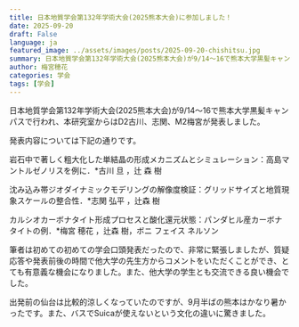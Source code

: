 ```yaml
---
title: 日本地質学会第132年学術大会(2025熊本大会)に参加しました！
date: 2025-09-20
draft: False
language: ja
featured_image: ../assets/images/posts/2025-09-20-chishitsu.jpg
summary: 日本地質学会第132年学術大会(2025熊本大会)が9/14～16で熊本大学黒髪キャンパスで行われ、本研究室からはD2古川、志関、M2梅宮が発表しました。
author: 梅宮穂花
categories: 学会
tags: [学会]
---
```


日本地質学会第132年学術大会(2025熊本大会)が9/14～16で熊本大学黒髪キャンパスで行われ、本研究室からはD2古川、志関、M2梅宮が発表しました。

発表内容については下記の通りです。

岩石中で著しく粗大化した単結晶の形成メカニズムとシミュレーション：高島マントルゼノリスを例に．*古川 旦 ，辻 森 樹

沈み込み帯ジオダイナミックモデリングの解像度検証：グリッドサイズと地質現象スケールの整合性．*志関 弘平 ，辻森 樹

カルシオカーボナタイト形成プロセスと酸化還元状態：パンダヒル産カーボナタイトの例．*梅宮 穂花 ，辻森 樹，ボニ フェイス ネルソン

筆者は初めての初めての学会口頭発表だったので、非常に緊張しましたが、質疑応答や発表前後の時間で他大学の先生方からコメントをいただくことができ、とても有意義な機会になりました。また、他大学の学生とも交流できる良い機会でした。

出発前の仙台は比較的涼しくなっていたのですが、9月半ばの熊本はかなり暑かったです。また、バスでSuicaが使えないという文化の違いに驚きました。